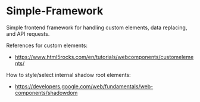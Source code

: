 # Simple-Framework
Simple frontend framework for handling custom elements, data replacing, and API requests.

References for custom elements:
- https://www.html5rocks.com/en/tutorials/webcomponents/customelements/

How to style/select internal shadow root elements:
- https://developers.google.com/web/fundamentals/web-components/shadowdom
